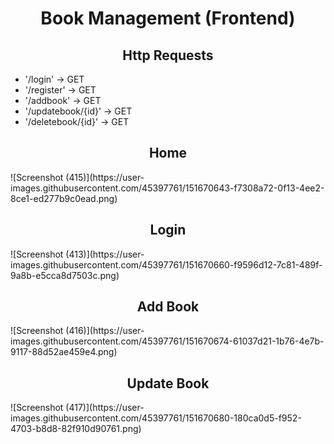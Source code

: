 <h1 align="center">Book Management (Frontend)</h1>
<h2 align="center">Http Requests</h2>
<ul>
  <li>'/login' -> GET</li>
  <li>'/register' -> GET</li>
  <li>'/addbook' -> GET</li>
  <li>'/updatebook/{id}' -> GET</li>
  <li>'/deletebook/{id}' -> GET</li>
</ul>

<h2 align="center">Home</h2>
![Screenshot (415)](https://user-images.githubusercontent.com/45397761/151670643-f7308a72-0f13-4ee2-8ce1-ed277b9c0ead.png)


<h2 align="center">Login</h2>
![Screenshot (413)](https://user-images.githubusercontent.com/45397761/151670660-f9596d12-7c81-489f-9a8b-e5cca8d7503c.png)


<h2 align="center">Add Book</h2>
![Screenshot (416)](https://user-images.githubusercontent.com/45397761/151670674-61037d21-1b76-4e7b-9117-88d52ae459e4.png)


<h2 align="center">Update Book</h2>
![Screenshot (417)](https://user-images.githubusercontent.com/45397761/151670680-180ca0d5-f952-4703-b8d8-82f910d90761.png)

